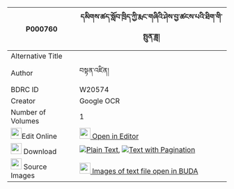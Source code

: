 |P000760|དམིགས་ཚད་སློབ་ཁྲིད་ཀྱི་རྨང་གཞིའི་ཤེས་བྱ་ཚངས་པའི་ཐིག་གི་སྤུན་ཟླ། 
| --- | --- 
|Alternative Title |
|Author| བསྟན་འཛིན།
|BDRC ID | W20574
|Creator | Google OCR
|Number of Volumes| 1
|<img width="25" src="https://img.icons8.com/color/25/000000/edit-property.png">Edit Online| [<img width="25" src="https://avatars.githubusercontent.com/u/45091458?s=200&v=4"> Open in Editor](http://editor.openpecha.org/P000760)
|<img width="25" src="https://img.icons8.com/fluent/48/000000/download-2.png"/>  Download | [![](https://img.icons8.com/color/20/000000/txt.png)Plain Text](https://github.com/Openpecha/P000760/releases/download/v1/mik_tse_lobtri_kyi_mangshyi_i__plain_P000760.zip), [![](https://img.icons8.com/color/20/000000/txt.png)Text with Pagination](https://github.com/Openpecha/P000760/releases/download/v1/mik_tse_lobtri_kyi_mangshyi_i__pages_P000760.zip)
|<img width="25" src="https://img.icons8.com/plasticine/100/000000/pictures-folder.png"/>  Source Images | [<img width="25" src="https://library.bdrc.io/icons/BUDA-small.svg"> Images of text file open in BUDA](https://library.bdrc.io/show/bdr:W20574)